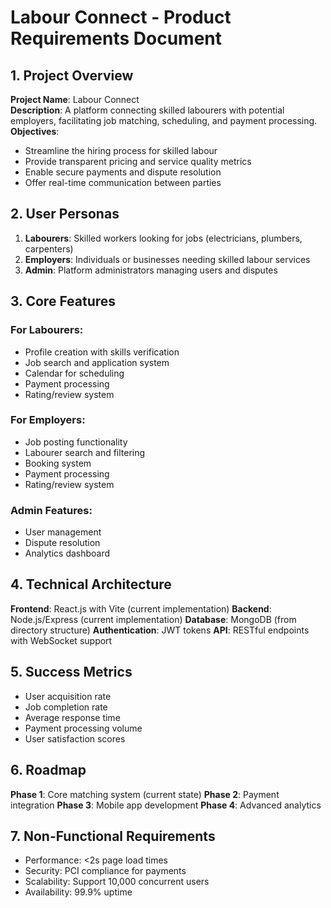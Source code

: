 # Labour Connect - Product Requirements Document

## 1. Project Overview
**Project Name**: Labour Connect  
**Description**: A platform connecting skilled labourers with potential employers, facilitating job matching, scheduling, and payment processing.  
**Objectives**:
- Streamline the hiring process for skilled labour
- Provide transparent pricing and service quality metrics
- Enable secure payments and dispute resolution
- Offer real-time communication between parties

## 2. User Personas
1. **Labourers**: Skilled workers looking for jobs (electricians, plumbers, carpenters)
2. **Employers**: Individuals or businesses needing skilled labour services
3. **Admin**: Platform administrators managing users and disputes

## 3. Core Features
### For Labourers:
- Profile creation with skills verification
- Job search and application system
- Calendar for scheduling
- Payment processing
- Rating/review system

### For Employers:
- Job posting functionality
- Labourer search and filtering
- Booking system
- Payment processing
- Rating/review system

### Admin Features:
- User management
- Dispute resolution
- Analytics dashboard

## 4. Technical Architecture
**Frontend**: React.js with Vite (current implementation)
**Backend**: Node.js/Express (current implementation)
**Database**: MongoDB (from directory structure)
**Authentication**: JWT tokens
**API**: RESTful endpoints with WebSocket support

## 5. Success Metrics
- User acquisition rate
- Job completion rate
- Average response time
- Payment processing volume
- User satisfaction scores

## 6. Roadmap
**Phase 1**: Core matching system (current state)
**Phase 2**: Payment integration
**Phase 3**: Mobile app development
**Phase 4**: Advanced analytics

## 7. Non-Functional Requirements
- Performance: <2s page load times
- Security: PCI compliance for payments
- Scalability: Support 10,000 concurrent users
- Availability: 99.9% uptime